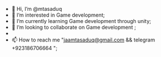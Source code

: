 - 👋 Hi, I’m @mtasaduq
- 👀 I’m interested in Game development;
- 🌱 I’m currently learning Game development through unity;
- 💞️ I’m looking to collaborate on Game development ;
- 
- 📫 How to reach me "jaamtasaduq@gmail.com && telegram +923186706664 ";

<!---
mtasaduq/mtasaduq is a ✨ special ✨ repository because its `README.md` (this file) appears on your GitHub profile.
You can click the Preview link to take a look at your changes.
--->
